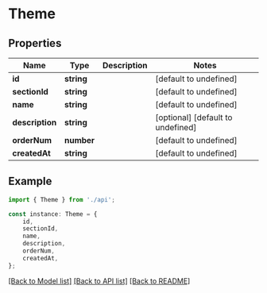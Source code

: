 # Theme


## Properties

Name | Type | Description | Notes
------------ | ------------- | ------------- | -------------
**id** | **string** |  | [default to undefined]
**sectionId** | **string** |  | [default to undefined]
**name** | **string** |  | [default to undefined]
**description** | **string** |  | [optional] [default to undefined]
**orderNum** | **number** |  | [default to undefined]
**createdAt** | **string** |  | [default to undefined]

## Example

```typescript
import { Theme } from './api';

const instance: Theme = {
    id,
    sectionId,
    name,
    description,
    orderNum,
    createdAt,
};
```

[[Back to Model list]](../README.md#documentation-for-models) [[Back to API list]](../README.md#documentation-for-api-endpoints) [[Back to README]](../README.md)
